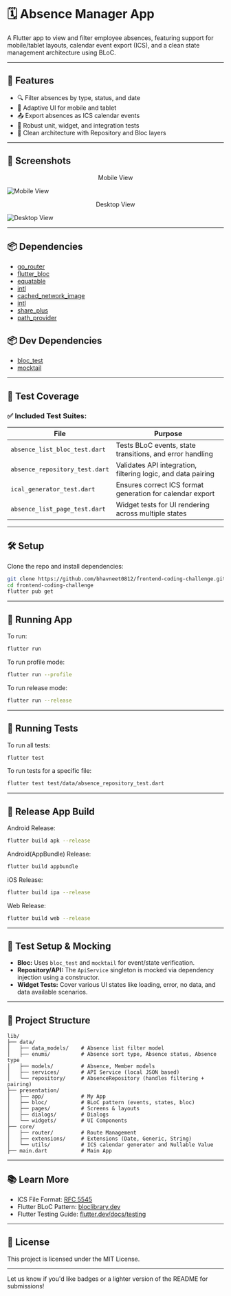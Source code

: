 # 🗓️ Absence Manager App

A Flutter app to view and filter employee absences, featuring support for mobile/tablet layouts, calendar event export (ICS), and a clean state management architecture using BLoC.

---

## 🚀 Features

* 🔍 Filter absences by type, status, and date
* 📲 Adaptive UI for mobile and tablet
* 📤 Export absences as ICS calendar events
* 🧪 Robust unit, widget, and integration tests
* 🧱 Clean architecture with Repository and Bloc layers

---

## 📸 Screenshots

<p align="center"> Mobile View </p>

![Mobile View](/assets/screenshots/mobile.jpg?raw=true "Mobile View")

<p align="center"> Desktop View </p>

![Desktop View](/assets/screenshots/desktop.jpg?raw=true "Desktop View")

---

## 📦 Dependencies

* [go\_router](https://pub.dev/packages/go_router)
* [flutter\_bloc](https://pub.dev/packages/flutter_bloc)
* [equatable](https://pub.dev/packages/equatable)
* [intl](https://pub.dev/packages/intl)
* [cached_network_image](https://pub.dev/packages/cached_network_image)
* [intl](https://pub.dev/packages/intl)
* [share\_plus](https://pub.dev/packages/share_plus)
* [path\_provider](https://pub.dev/packages/path_provider)

## 📦 Dev Dependencies

* [bloc\_test](https://pub.dev/packages/bloc_test)
* [mocktail](https://pub.dev/packages/mocktail)

---

## 🥪 Test Coverage

### ✅ Included Test Suites:

| File                           | Purpose                                                      |
| ------------------------------ | ------------------------------------------------------------ |
| `absence_list_bloc_test.dart`  | Tests BLoC events, state transitions, and error handling     |
| `absence_repository_test.dart` | Validates API integration, filtering logic, and data pairing |
| `ical_generator_test.dart`     | Ensures correct ICS format generation for calendar export    |
| `absence_list_page_test.dart`  | Widget tests for UI rendering across multiple states         |

---

## 🛠️ Setup

Clone the repo and install dependencies:

```bash
git clone https://github.com/bhavneet0812/frontend-coding-challenge.git
cd frontend-coding-challenge
flutter pub get
```

---

## 💠 Running App

To run:

```bash
flutter run
```

To run profile mode:

```bash
flutter run --profile
```

To run release mode:

```bash
flutter run --release
```

---

## 💠 Running Tests

To run all tests:

```bash
flutter test
```

To run tests for a specific file:

```bash
flutter test test/data/absence_repository_test.dart
```

---

## 💠 Release App Build

Android Release:

```bash
flutter build apk --release
```

Android(AppBundle) Release:

```bash
flutter build appbundle
```

iOS Release:

```bash
flutter build ipa --release
```

Web Release:

```bash
flutter build web --release
```

---

## 🧼 Test Setup & Mocking

* **Bloc:** Uses `bloc_test` and `mocktail` for event/state verification.
* **Repository/API:** The `ApiService` singleton is mocked via dependency injection using a constructor.
* **Widget Tests:** Cover various UI states like loading, error, no data, and data available scenarios.

---

## 📁 Project Structure

```
lib/
├── data/
│   ├── data_models/    # Absence list filter model
│   ├── enums/          # Absence sort type, Absence status, Absence type
│   ├── models/         # Absence, Member models
│   ├── services/       # API Service (local JSON based)
│   └── repository/     # AbsenceRepository (handles filtering + pairing)
├── presentation/
│   ├── app/            # My App
│   ├── bloc/           # BLoC pattern (events, states, bloc)
│   ├── pages/          # Screens & layouts
│   ├── dialogs/        # Dialogs
│   └── widgets/        # UI Components
├── core/
│   ├── router/         # Route Management
│   ├── extensions/     # Extensions (Date, Generic, String)
│   └── utils/          # ICS calendar generator and Nullable Value
├── main.dart           # Main App
```

---

## 📚 Learn More

* ICS File Format: [RFC 5545](https://icalendar.org/)
* Flutter BLoC Pattern: [bloclibrary.dev](https://bloclibrary.dev/)
* Flutter Testing Guide: [flutter.dev/docs/testing](https://flutter.dev/docs/testing)

---

## 📄 License

This project is licensed under the MIT License.

---

Let us know if you'd like badges or a lighter version of the README for submissions!
